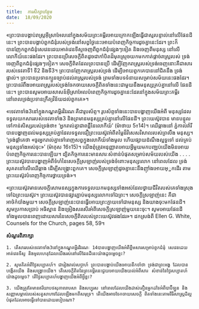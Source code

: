 ```yaml
---
title:  ការសិក្សាបន្ថែម
date:  18/09/2020
---
```


«ព្រះបានបង្គាប់រាស្ត្រអ៊ីស្រាអែលនៅក្នុងសម័យព្រះគម្ពីរអោយក្រោកឡើងធ្វើជាស្មរបន្ទាល់នៅលើផែនដីនេះ។ ព្រះបានបង្គាប់ពួកជំនុំរបស់ទ្រង់នៅសព្វថ្ងៃនេះអោយបំពេញកិច្ចការដូចគ្នានេះដែរ។ ព្រះក៏បានញែកពួកជំនុំសេវេនដេយអាត់វេនទីស្ទចេញពីពួកជំនុំផ្សេងៗទៀត និងចេញពីមនុស្ស នៅលើលោកីយ៍នេះផងដែរ។ ព្រះបានប្រើសេចក្តីពិតដូចជាកាំបិតដ៏មុតស្រួចយកមកកាត់ផ្តាច់រាស្ត្ររបស់ ទ្រង់ចេញពីពួកជំនុំផ្សេងៗទៀត។ សេចក្តីពិតដែលព្រះបានប្រើ ដើម្បីញែករាស្ត្ររបស់ទ្រង់ចេញនោះគឺជាសាររបស់ទេវតាទី1 ទី2 និងទី3។ ព្រះបានញែករាស្ត្ររបស់ទ្រង់ ដើម្បីអោយពួកគេបាននៅជិតនឹង ទ្រង់ផ្ទាល់។ ព្រះបានប្រទានក្បួនច្បាប់ដល់រាស្ត្ររបស់ទ្រង់ ព្រមទាំងបទទំនាយសម្រាប់សម័យនេះផងដែរ។ ព្រះបានរំពឹងអោយរាស្ត្ររបស់ទ្រង់ចែកចាយសេចក្តីពិតទាំងនេះជាមួយនឹងមនុស្សគ្រប់គ្នានៅលើ ផែនដីនេះ។ ព្រះបានសូមអោយសាសន៍អ៊ីស្រាអែលបំពេញកិច្ចការដូចគ្នានេះដែរនៅក្នុងសម័យព្រះគម្ពីរ នៅពេលទ្រង់ប្រទានក្រឹត្យវិន័យដល់ពួកគេ»។

«ទេវតាទាំង3នៅក្នុងកណ្ឌគម្ពីរវិវរណៈគឺជារូបស័ព្ទ។ រូបស័ព្ទទាំងនេះបានបង្ហាញយើងអំពី មនុស្សដែលទទួលយកសាររបស់ទេវតាទាំង3 និងព្រមានមនុស្សគ្រប់គ្នានៅលើផែនដី។ ព្រះយេស៊ូវបាន មានបន្ទូលទៅកាន់សិស្សរបស់ទ្រង់ថា៖ ‘អ្នករាល់គ្នាជាពន្លឺនៃលោកីយ៍’ (ម៉ាថាយ 5៖14)។ ឈើឆ្កាងនៅ ភ្នំកាល់វ៉ារីបានបង្ហាញដល់មនុស្សគ្រប់គ្នាដែលទទួលជឿព្រះយេស៊ូវអំពីតម្លៃដ៏វិសេសវិសាលរបស់ព្រលឹង មនុស្ស។ ‘ទ្រង់ផ្តាំគេថា «ចូរអ្នករាល់គ្នាទៅពេញសព្វក្នុងលោកីយ៍ទាំងមូល ហើយផ្សាយដំណឹងល្អទួទៅ ដល់គ្រប់មនុស្សទាំងអស់ចុះ»’ (ម៉ាកុស 16៖15)។ យើងពុំត្រូវអនុញ្ញាតអោយអ្វីមួយមកបពា្ឈប់យើងមិនអោយបំពេញកិច្ចការនេះបានឡើយ។ ដ្បិតកិច្ចការនេះមានសារៈសំខាន់បំផុតសម្រាប់សម័យរបស់យើង . . . . ព្រះយេស៊ូវបានបង្ហាញអំពីទំហំនៃសេចក្តីស្រឡាញ់របស់ទ្រង់ចំពោះមនុស្សលោក នៅពេលដែល ទ្រង់សុគតនៅលើឈើឆ្កាង ដើម្បីសង្គ្រោះពួកគេ។ សេចក្តីស្រឡាញ់ដូចគ្នានេះនឹងញុាំងអោយអ្្នកដើរ តាម ព្រះយេស៊ូវបំពេញកិច្ចការថ្វាយទ្រង់»។

«ព្រះយេស៊ូវមានសេចក្តីសោមនស្សក្នុងការទទួលយកមនុស្សទាំងអស់ដែលថ្វាយជីវិតរបស់គេទាំងស្រុងទៅឯព្រះយេស៊ូវ។ ព្រះយេស៊ូវបានផ្សារភ្ជាប់មនុស្សលោកទៅឯព្រះ។ សេចក្តីស្រឡាញ់នេះ គឺជាអាថ៌កំបាំងមួយ។ សេចក្តីស្រឡាញ់នេះបានធ្វើអោយព្រះក្លាយទៅជាមនុស្ស និងយាងចុះមកផែនដី។ សូមប្រកាសប្រាប់ អធិស្ឋាន និងច្រៀងសរសើរអំពីសេចក្តីស្រឡាញ់មួយនេះចុះ។ សូមអោយផែនដី ទាំងមូលបានពេញដោយសារនៃសេចក្តីពិតរបស់ព្រះយេស៊ូវផងដែរ»។ ដកស្រង់ពី Ellen G. White, Counsels for the Church, pages 58, 59។

**សំណួរពិភាក្សា**

`1. តើសាររបស់ទេវតាទាំង3នៅក្នុងកណ្ឌគម្ពីរវិវរណៈ 14បានបង្ហាញយើងអំពីខ្លឹមសារសម្រាប់ពួកជំនុំ សេវេនដេយអាត់វេនទីស្ទ និងមូលហេតុដែលយើងរស់នៅលើផែនដីនេះយ៉ាងដូចម្តេចខ្លះ?`

`2. សូមគិតអំពីថ្ងៃសប្បាតហ៍។ ជារៀងរាល់សប្តាហ៍ ព្រះបានបង្គាប់យើងអោយនឹកចាំថា ទ្រង់ជាព្រះអង្គ ដែលបានបង្កើតយើង និងសង្គ្រោះយើង។ តើសេចក្តីពិតនៃព្រះគម្ពីរនេះជួយអោយយើងយល់អំពីសារៈ សំខាន់នៃថ្ងៃសប្បាតហ៍យ៉ាងដូចម្តេច? តើថ្ងៃសប្បាតហ៍បង្ហាញយើងអំពីអ្វីខ្លះ?`

`3. យើងត្រូវតែមានឥរិយាបថសុភាពរាបសា និងសប្បុរស នៅពេលដែលយើងដាស់តឿនអ្នកដទៃអំពីបាប៊ីឡូន និងសញ្ញាសម្គាល់របស់សត្វសាហាវដែលឡើងមកពីសមុទ្រ។ តើយើងអាចចែកចាយសេចក្តី ពិតទាំងនេះតាមវិធីសាស្ត្រដ៏ល្អបំផុតដែលអាចធ្វើទៅបានដោយរបៀបណា?`